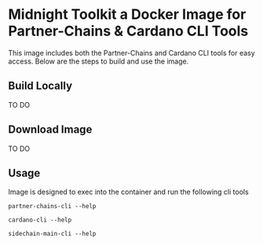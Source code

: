 # Midnight Toolkit a Docker Image for Partner-Chains & Cardano CLI Tools

This image includes both the Partner-Chains and Cardano CLI tools for easy access. Below are the steps to build and use the image.

## Build Locally

TO DO

## Download Image

TO DO

## Usage

Image is designed to exec into the container and run the following cli tools

```partner-chains-cli --help```

```cardano-cli --help```

```sidechain-main-cli --help```